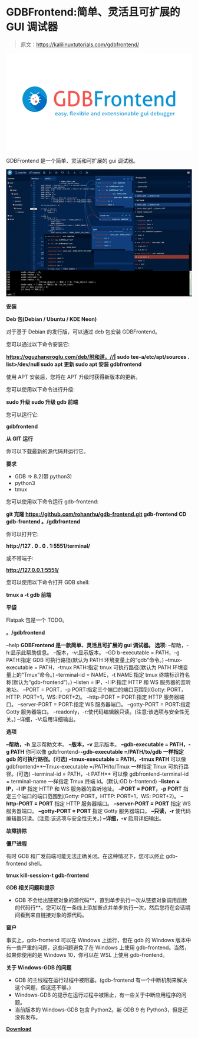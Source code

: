# GDBFrontend:简单、灵活且可扩展的 GUI 调试器

> 原文：<https://kalilinuxtutorials.com/gdbfrontend/>

[![GDBFrontend : Easy, Flexible & Extensionable GUI Debugger](img//f7527240844b1c2bd7ffb52ac68512e6.png "GDBFrontend : Easy, Flexible & Extensionable GUI Debugger")](https://1.bp.blogspot.com/-QRTIXSNVF2g/XrgcO5FCNaI/AAAAAAAAGRU/Wct5mQKt170BiS8zHzydL1sZm8OmZ7VngCLcBGAsYHQ/s1600/GDBFrontend%25281%2529.png)

GDBFrontend 是一个简单、灵活和可扩展的 gui 调试器。

![](img//89388b01ee74f5d82230276291864f6c.png)

**安装**

**Deb 包(Debian / Ubuntu / KDE Neon)**

对于基于 Debian 的发行版，可以通过 deb 包安装 GDBFrontend。

您可以通过以下命令安装它:

**https://oguzhaneroglu.com/deb/附和道。//|
sudo tee-a/etc/apt/sources . list>/dev/null
sudo apt 更新
sudo apt 安装 gdbfrontend**

使用 APT 安装后，您将在 APT 升级时获得新版本的更新。

您可以使用以下命令进行升级:

**sudo 升级
sudo 升级 gdb 前端**

您可以运行它:

**gdbfrontend**

**从 GIT 运行**

你可以下载最新的源代码并运行它。

**要求**

*   GDB => 8.2(带 python3)
*   python3
*   tmux

您可以使用以下命令运行 gdb-frontend:

**git 克隆 https://github.com/rohanrhu/gdb-frontend.git gdb-frontend
CD gdb-frontend
。/gdbfrontend**

你可以打开它:

**http://127 . 0 . 0 . 1:5551/terminal/**

或不带端子:

**http://127.0.0.1:5551/**

您可以使用以下命令打开 GDB shell:

**tmux a -t gdb 前端**

**平袋**

Flatpak 包是一个 TODO。

**。/gdbfrontend**

–help
**GDBFrontend 是一款简单、灵活且可扩展的 gui 调试器。
选项:**
–帮助，-h:显示此帮助信息。
–版本，-v:显示版本。
–GD b-executable = PATH，-g PATH:指定 GDB 可执行路径(默认为 PATH 环境变量上的“gdb”命令。)
–tmux-executable = PATH，-tmux PATH:指定 tmux 可执行路径(默认为 PATH 环境变量上的“Tmux”命令。)
–terminal-id = NAME，-t NAME:指定 tmux 终端标识符名称(默认为“gdb-frontend”)。)
–listen = IP，-l IP:指定 HTTP 和 WS 服务器的监听地址。
–PORT = PORT，-p PORT:指定三个端口的端口范围到(Gotty: PORT，HTTP: PORT+1，WS: PORT+2)。
–http-PORT = PORT:指定 HTTP 服务器端口。
–server-PORT = PORT:指定 WS 服务器端口。
–gotty-PORT = PORT:指定 Gotty 服务器端口。
–readonly，-r:使代码编辑器只读。(注意:该选项与安全性无关。)
–详细，-V:启用详细输出。

**选项**

**–帮助，-h**
显示帮助文本。
**–版本，-v**
显示版本。
**–gdb-executable = PATH，-g PATH**
你可以像 gdbfrontend-**-gdb-executable =/PATH/to/gdb 一样指定 gdb 的可执行路径。(可选)**
**–tmux-executable = PATH，-tmux PATH**
可以像 gdbfrontend**–Tmux-executable =/PATH/to/Tmux 一样指定 Tmux 可执行路径。(可选)
–terminal-id = PATH，-t PATH**
可以像 gdbfrontend–terminal-id = terminal-name 一样指定 Tmux 终端 id。(默认:GD b-frontend)
**–listen = IP，-l IP**
指定 HTTP 和 WS 服务器的监听地址。
**–PORT = PORT，-p PORT**
指定三个端口的端口范围到(Gotty: PORT，HTTP: PORT+1，WS: PORT+2)。
**–http-PORT = PORT**
指定 HTTP 服务器端口。
**–server-PORT = PORT**
指定 WS 服务器端口。
**–gotty-PORT = PORT**
指定 Gotty 服务器端口。
**–只读，-r**
使代码编辑器只读。(注意:该选项与安全性无关。)
**–详细，-v**
启用详细输出。

**故障排除**

**僵尸进程**

有时 GDB 和广发前端可能无法正确关闭。在这种情况下，您可以终止 gdb-frontend shell。

**tmux kill-session-t gdb-frontend**

**GDB 相关问题和提示**

*   GDB 不会给出链接对象的源代码**，直到单步执行一次从链接对象调用函数的代码行**。您可以在一条线上添加断点并单步执行一次，然后您将在会话期间看到来自链接对象的源代码。

**窗户**

事实上，gdb-frontend 可以在 Windows 上运行，但在 gdb 的 Windows 版本中有一些严重的问题，这些问题避免了在 Windows 上使用 gdb-frontend。当然，如果你使用的是 Windows 10，你可以在 WSL 上使用 gdb-frontend。

**关于 Windows-GDB 的问题**

*   GDB 的主线程在运行过程中被阻塞。(gdb-frontend 有一个中断机制来解决这个问题，但这还不够。)
*   Windows-GDB 的提示在运行过程中被阻止，有一些关于中断应用程序的问题。
*   当前版本的 Windows-GDB 包含 Python2。新 GDB 9 有 Python3，但是还没有发布。

[**Download**](https://github.com/rohanrhu/gdb-frontend)